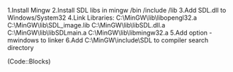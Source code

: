 1.Install Mingw
2.Install SDL libs in mingw  /bin /include /lib
3.Add SDL.dll to Windows/System32
4.Link Libraries:
	C:\MinGW\lib\libopengl32.a
	C:\MinGW\lib\SDL_image.lib
	C:\MinGW\lib\libSDL.dll.a
	C:\MinGW\lib\libSDLmain.a
	C:\MinGW\lib\libmingw32.a
5.Add option -mwindows to linker
6.Add C:\MinGW\include\SDL to compiler search directory 

(Code::Blocks)
